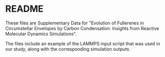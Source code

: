 # README

These files are Supplementary Data for "Evolution of Fullerenes in Circumstellar Envelopes by Carbon Condensation: Insights from Reactive Molecular Dynamics Simulations".

The files include an example of the LAMMPS input script that was used in our study, along with the corresponding simulation outputs.
